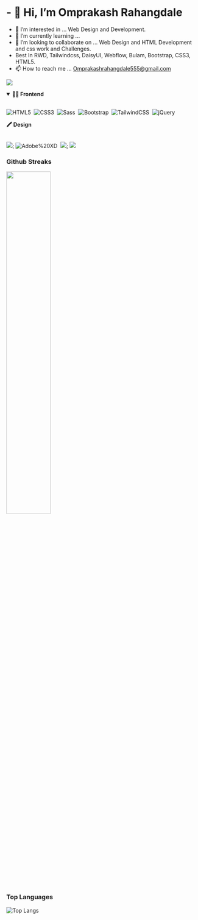 # - 👋 Hi, <b> I’m Omprakash Rahangdale </b>

- 👀 I’m interested in ... Web Design and Development.
- 🌱 I’m currently learning ...
- 💞️ I’m looking to collaborate on ... Web Design and HTML Development and css work and Challenges.
- Best In RWD, Tailwindcss, DaisyUI,  Webflow, Bulam, Bootstrap, CSS3, HTML5.
- 📫 How to reach me ... Omprakashrahangdale555@gmail.com
 
 
 ![](https://komarev.com/ghpvc/?username=OmprakashR)
 
 
<details open>
<summary><b>🏄‍♂️ Frontend</b></summary>
<br>
  
![HTML5](https://img.shields.io/badge/HTML5-E34F26?style=for-the-badge&logo=html5&logoColor=white)&nbsp;
![CSS3](https://img.shields.io/badge/CSS3-1572B6?style=for-the-badge&logo=css3&logoColor=white)&nbsp;
![Sass](https://img.shields.io/badge/-Sass-CC6699?style=for-the-badge&logo=sass&logoColor=white)&nbsp;
 ![Bootstrap](https://img.shields.io/badge/Bootstrap-563D7C?style=for-the-badge&logo=bootstrap&logoColor=white)&nbsp;
![TailwindCSS](https://img.shields.io/badge/-Tailwind_CSS-38B2AC?style=for-the-badge&logo=tailwind-css&logoColor=white)&nbsp;
 ![jQuery](https://img.shields.io/badge/jQuery-0769AD?style=for-the-badge&logo=jquery&logoColor=white)&nbsp;
 
 </details>
 
<summary><b>🖍 Design</b></summary>
<br>
 
 ![](https://img.shields.io/badge/Figma-F24E1E?style=for-the-badge&logo=figma&logoColor=white); 
 ![Adobe%20XD](https://img.shields.io/badge/Adobe%20XD-470137?style=for-the-badge&logo=Adobe%20XD&logoColor=#FF61F6)&nbsp;
 ![](https://img.shields.io/badge/Behance-0054F7?style=for-the-badge&logo=behance&logoColor=white);
 ![](https://img.shields.io/badge/Dribbble-EA4C89?style=for-the-badge&logo=dribbble&logoColor=white)
 

 ### Github Streaks
<img src="https://github-readme-streak-stats.herokuapp.com/?user=OmprakashR&theme=dark" width="48%" >

 ### Top Languages
 ![Top Langs](https://github-readme-stats.vercel.app/api/top-langs/?username=OmprakashR&layout=compact)


<!---
OmprakashR/OmprakashR is a ✨ special ✨ repository because its `README.md` (this file) appears on your GitHub profile.
You can click the Preview link to take a look at your changes.
--->
